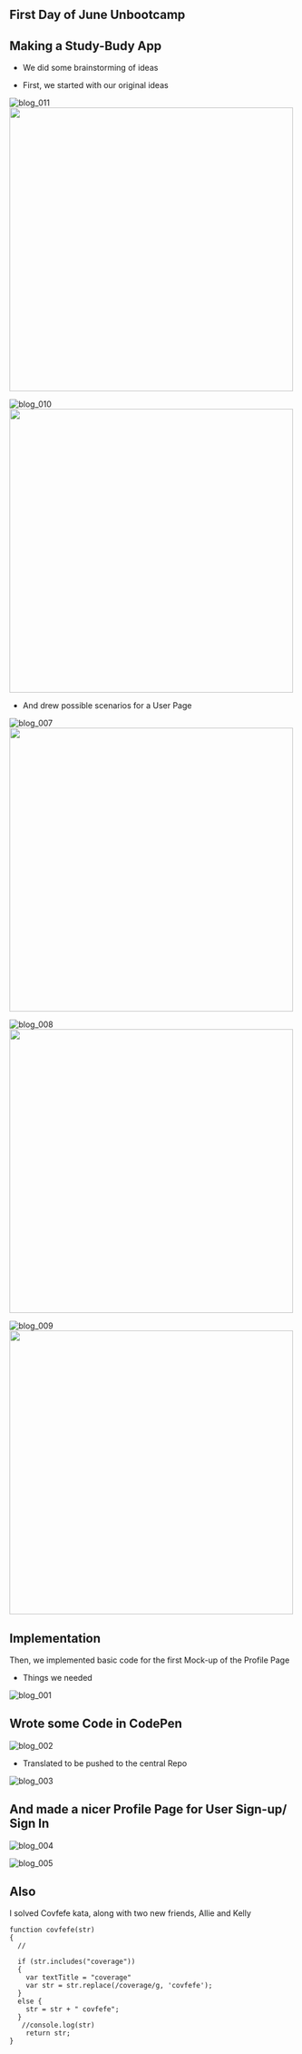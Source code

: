 ## First Day of June Unbootcamp

## Making a Study-Budy App

- We did some brainstorming of ideas

- First, we started with our original ideas

![blog_011](/images/blog_011.png)
<img src="/images/blog_011.png" width="500">

![blog_010](/images/blog_010.png)
<img src="/images/blog_010.png" width="500">

- And drew possible scenarios for a User Page

![blog_007](/images/blog_007.png)
<img src="/images/blog_007.png" width="500">

![blog_008](/images/blog_008.png)
<img src="/images/blog_008.png" width="500">

![blog_009](/images/blog_009.png)
<img src="/images/blog_009.png" width="500">

## Implementation

Then, we implemented basic code for the first Mock-up of the Profile Page

- Things we needed

![blog_001](/images/blog_001.png)

## Wrote some Code in CodePen

![blog_002](/images/blog_002.png)

- Translated to be pushed to the central Repo

![blog_003](/images/blog_003.png)

## And made a nicer Profile Page for User Sign-up/ Sign In

![blog_004](/images/blog_004.png)

![blog_005](/images/blog_005.png)

## Also 

I solved Covfefe kata, along with two new friends, Allie and Kelly

```
function covfefe(str)
{
  // 

  if (str.includes("coverage"))
  {
    var textTitle = "coverage"
    var str = str.replace(/coverage/g, 'covfefe');
  }
  else {
    str = str + " covfefe";
  }
   //console.log(str)
    return str;
}

```

